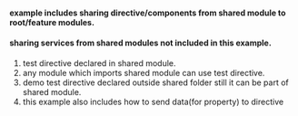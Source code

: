 #### example includes sharing directive/components from shared module to root/feature modules.

#### sharing services from shared modules not included in this example.

1. test directive declared in shared module.
2. any module which imports shared module can use test directive.
3. demo test directive declared outside shared folder still it can be part of shared module.
4. this example also includes how to send data(for property) to directive
